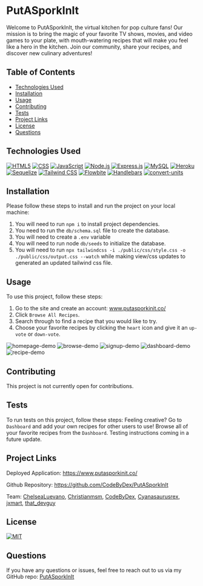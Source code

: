 # PutASporkInIt
  
Welcome to PutASporkInIt, the virtual kitchen for pop culture fans! Our mission is to bring the magic of your favorite TV shows, movies, and video games to your plate, with mouth-watering recipes that will make you feel like a hero in the kitchen. Join our community, share your recipes, and discover new culinary adventures!
  
  
## Table of Contents

- [Technologies Used](#technologies-used)
- [Installation](#installation)
- [Usage](#usage)
- [Contributing](#contributing)
- [Tests](#tests)
- [Project Links](#project-links)
- [License](#license)
- [Questions](#questions)

## Technologies Used

[![HTML5](https://img.shields.io/badge/HTML5-v5-orange)](https://developer.mozilla.org/en-US/docs/Web/Guide/HTML/HTML5)
[![CSS](https://img.shields.io/badge/CSS-v3-blue)](https://developer.mozilla.org/en-US/docs/Web/CSS)
[![JavaScript](https://img.shields.io/badge/JavaScript-ES6+-yellow)](https://www.ecma-international.org/ecma-262/)
[![Node.js](https://img.shields.io/badge/Node.js-v14.17.0-green)](https://nodejs.org/)
[![Express.js](https://img.shields.io/badge/Express.js-v4.17.1-lightgrey)](https://expressjs.com/)
[![MySQL](https://img.shields.io/badge/MySQL-v8.0-blue)](https://www.mysql.com/)
[![Heroku](https://img.shields.io/badge/Heroku-deployed-purple)](https://www.heroku.com/)
[![Sequelize](https://img.shields.io/badge/Sequelize-v6.6.2-blueviolet)](https://sequelize.org/)
[![Tailwind CSS](https://img.shields.io/badge/Tailwind_CSS-v2.2.15-blue)](https://tailwindcss.com/)
[![Flowbite](https://img.shields.io/badge/Flowbite-v3.3.0-green)](https://flowbite.com/)
[![Handlebars](https://img.shields.io/badge/Handlebars-v4.7.7-orange)](https://handlebarsjs.com/)
[![convert-units](https://img.shields.io/badge/convert--units-v2.3.4-orange)](https://www.npmjs.com/package/convert-units)

## Installation

Please follow these steps to install and run the project on your local machine:

1. You will need to run `npm i` to install project dependencies.
2. You need to run the `db/schema.sql` file to create the database.
3. You will need to create a `.env` variable
4. You will need to run node `db/seeds` to initialize the database.
5. You will need to run `npx tailwindcss -i ./public/css/style.css -o ./public/css/output.css --watch` while making view/css updates to generated an updated tailwind css file. 
  
## Usage
  
To use this project, follow these steps:
1. Go to the site and create an account: www.putasporkinit.co/
2. Click `Browse All Recipes`. 
3. Search through to find a recipe that you would like to try.
4. Choose your favorite recipes by clicking the `heart` icon and give it an `up-vote` or `down-vote`.

![homepage-demo](https://github.com/CodeByDex/PutASporkInIt/assets/113719464/4be400f6-3e69-42b0-a1d7-c2c8b52c8fe9)
![browse-demo](https://github.com/CodeByDex/PutASporkInIt/assets/113719464/ebec0a0d-c720-4830-90a9-b356fc332be1)
![signup-demo](https://github.com/CodeByDex/PutASporkInIt/assets/113719464/ff774573-3bc4-41d8-ad0c-6ecb93981ef7)
![dashboard-demo](https://github.com/CodeByDex/PutASporkInIt/assets/113719464/e330afd7-2991-4e90-a575-31abeb282083)
![recipe-demo](https://github.com/CodeByDex/PutASporkInIt/assets/113719464/df56adef-905e-4884-87ce-7ac5a2a3521b)


## Contributing

This project is not currently open for contributions.

## Tests

To run tests on this project, follow these steps:
Feeling creative? Go to `Dashboard` and add your own recipes for other users to use!
Browse all of your favorite recipes from the `Dashboard`.
Testing instructions coming in a future update.
  
## Project Links
  
Deployed Application: https://www.putasporkinit.co/ 

Github Repository: https://github.com/CodeByDex/PutASporkInIt

Team: [ChelseaLuevano](https://github.com/ChelseaLuevano), [Christianmsm](https://github.com/Christianmsm), [CodeByDex](https://github.com/CodeByDex), [Cyanasaurusrex](https://github.com/Cyanasaurusrex), [jxmart](https://github.com/jxmart), [that_devguy](https://github.com/that_devguy)

## License
[![MIT](https://img.shields.io/badge/MIT-License-red)](https://www.mit.edu/~amini/LICENSE.md)
## Questions

If you have any questions or issues, feel free to reach out to us via my GitHub repo: [PutASporkInIt](https://github.com/CodeByDex/PutASporkInIt)
